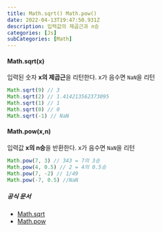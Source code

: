 ```yaml
---
title: Math.sqrt() Math.pow()
date: 2022-04-13T19:47:50.931Z
description: 입력값의 제곱근과 n승
categories: [Js]
subCategories: [Math]
---
```


<h4 class="title">Math.sqrt(x)</h4>

입력된 숫자 **x의 제곱근**을 리턴한다. x가 음수면 `NaN`을 리턴

```jsx
Math.sqrt(9) // 3
Math.sqrt(2) // 1.414213562373095
Math.sqrt(1) // 1
Math.sqrt(0) // 0
Math.sqrt(-1) // NaN
```

<h4 class="title">Math.pow(x,n)</h4>

입력값 **x의 n승**을 반환한다. x가 음수면 `NaN`을 리턴

```jsx
Math.pow(7, 3) // 343 = 7의 3승
Math.pow(4, 0.5) // 2 = 4의 0.5승
Math.pow(7, -2) // 1/49
Math.pow(-7, 0.5) //NaN
```

<h5 class="title">공식 문서</h5>

- <a href="https://developer.mozilla.org/ko/docs/Web/JavaScript/Reference/Global_Objects/Math/sqrt" target="_blank" >Math.sqrt</a>
- <a href="https://developer.mozilla.org/ko/docs/Web/JavaScript/Reference/Global_Objects/Math/pow" target="_blank" >Math.pow</a>
